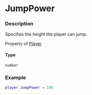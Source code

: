 # JumpPower
### Description
Specifies the height the player can jump.

Property of [Player](/classes/Player/)

#### Type
`number`

### Example
```lua
player.JumpPower = 100
```
